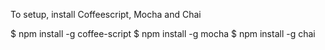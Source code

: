 To setup, install Coffeescript, Mocha and Chai

$ npm install -g coffee-script
$ npm install -g mocha
$ npm install -g chai
